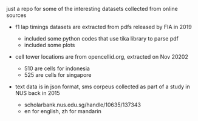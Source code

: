 

just a repo for some of the interesting datasets collected from online sources

- f1 lap timings datasets are extracted from pdfs released by FIA in 2019
  - included some python codes that use tika library to parse pdf
  - included some plots

- cell tower locations are from opencellid.org, extracted on Nov 20202
  - 510 are cells for indonesia
  - 525 are cells for singapore

- text data is in json format, sms corpeus collected as part of a study in NUS back in 2015
  - scholarbank.nus.edu.sg/handle/10635/137343
  - en for english, zh for mandarin
  
